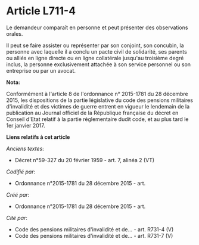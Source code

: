 # Article L711-4

Le demandeur comparaît en personne et peut présenter des observations orales.

Il peut se faire assister ou représenter par son conjoint, son concubin, la personne avec laquelle il a conclu un pacte civil
de solidarité, ses parents ou alliés en ligne directe ou en ligne collatérale jusqu'au troisième degré inclus, la personne
exclusivement attachée à son service personnel ou son entreprise ou par un avocat.

**Nota:**

Conformément à l'article 8 de l'ordonnance n° 2015-1781 du 28 décembre 2015, les dispositions de la partie législative du
code des pensions militaires d'invalidité et des victimes de guerre entrent en vigueur le lendemain de la publication au
Journal officiel de la République française du décret en Conseil d'Etat relatif à la partie réglementaire dudit code, et au
plus tard le 1er janvier 2017.

**Liens relatifs à cet article**

_Anciens textes_:

  - Décret n°59-327 du 20 février 1959 - art. 7, alinéa 2  (VT)

_Codifié par_:

  - Ordonnance n°2015-1781 du 28 décembre 2015 - art.

_Créé par_:

  - Ordonnance n°2015-1781 du 28 décembre 2015 - art.

_Cité par_:

  - Code des pensions militaires d'invalidité et de... - art. R731-4 (V)
  - Code des pensions militaires d'invalidité et de... - art. R731-7 (V)
